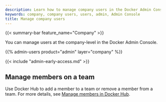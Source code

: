 ```yaml
---
description: Learn how to manage company users in the Docker Admin Console.
keywords: company, company users, users, admin, Admin Console
title: Manage company users
---
```


{{< summary-bar feature_name="Company" >}}

You can manage users at the company-level in the Docker Admin Console.

{{% admin-users product="admin" layer="company" %}}

{{< include "admin-early-access.md" >}}

## Manage members on a team

Use Docker Hub to add a member to a team or remove a member from a team. For more details, see [Manage members in Docker Hub](../organization/members.md#manage-members-on-a-team).
